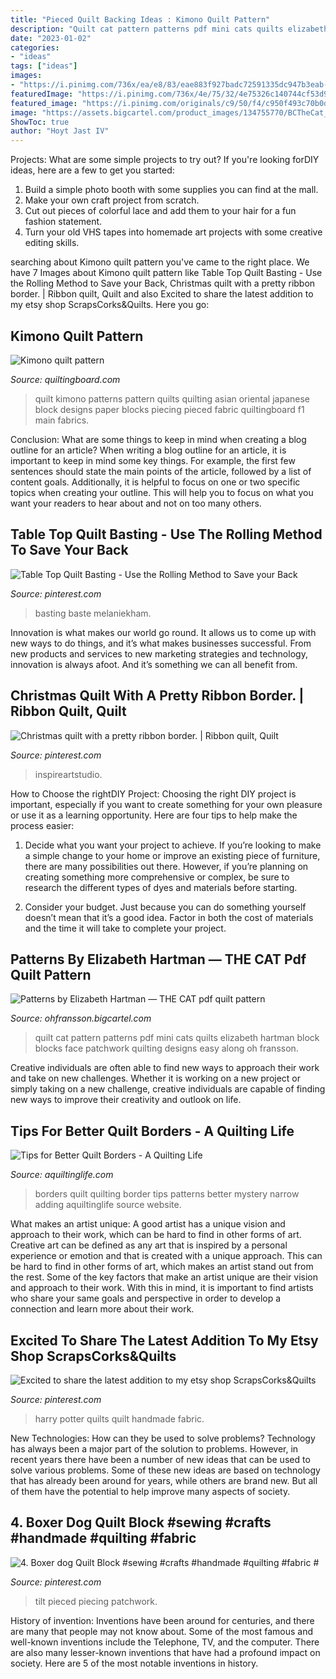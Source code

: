 ```yaml
---
title: "Pieced Quilt Backing Ideas : Kimono Quilt Pattern"
description: "Quilt cat pattern patterns pdf mini cats quilts elizabeth hartman block blocks face patchwork quilting designs easy along oh fransson"
date: "2023-01-02"
categories:
- "ideas"
tags: ["ideas"]
images:
- "https://i.pinimg.com/736x/ea/e8/83/eae883f927badc72591335dc947b3eab--ribbons-material.jpg"
featuredImage: "https://i.pinimg.com/736x/4e/75/32/4e75326c140744cf53d91b853223b0e9.jpg"
featured_image: "https://i.pinimg.com/originals/c9/50/f4/c950f493c70b0d4607678a548b612a4c.jpg"
image: "https://assets.bigcartel.com/product_images/134755770/BCTheCat_copy.jpg?auto=format&amp;fit=max&amp;h=1200&amp;w=1200"
ShowToc: true
author: "Hoyt Jast IV"
---
```



Projects: What are some simple projects to try out?
If you're looking forDIY ideas, here are a few to get you started: 
1. Build a simple photo booth with some supplies you can find at the mall.
2. Make your own craft project from scratch.
3. Cut out pieces of colorful lace and add them to your hair for a fun fashion statement. 
4. Turn your old VHS tapes into homemade art projects with some creative editing skills.

	

		
searching about Kimono quilt pattern you've came to the right place. We have 7 Images about Kimono quilt pattern like Table Top Quilt Basting - Use the Rolling Method to Save your Back, Christmas quilt with a pretty ribbon border. | Ribbon quilt, Quilt and also Excited to share the latest addition to my etsy shop ScrapsCorks&amp;Quilts. Here you go:
		
    
## Kimono Quilt Pattern

<img loading=lazy src="https://www.quiltingboard.com/attachments/main-f1/321180d1332213590-neils-oriental-quilt-front.jpg" onerror="this.onerror=null;this.src='https://tse1.mm.bing.net/th?id=OIP.4Y-2fD7eQMSro8i4r3Ej-AHaFi&amp;pid=15.1';" alt="Kimono quilt pattern">

_Source: quiltingboard.com_

>quilt kimono patterns pattern quilts quilting asian oriental japanese block designs paper blocks piecing pieced fabric quiltingboard f1 main fabrics. 

	

Conclusion: What are some things to keep in mind when creating a blog outline for an article?
When writing a blog outline for an article, it is important to keep in mind some key things. For example, the first few sentences should state the main points of the article, followed by a list of content goals. Additionally, it is helpful to focus on one or two specific topics when creating your outline. This will help you to focus on what you want your readers to hear about and not on too many others.

    
## Table Top Quilt Basting - Use The Rolling Method To Save Your Back

<img loading=lazy src="https://i.pinimg.com/736x/4e/75/32/4e75326c140744cf53d91b853223b0e9.jpg" onerror="this.onerror=null;this.src='https://tse3.mm.bing.net/th?id=OIP.GcMGt8ZSj-tpuBBWvyqdcQHaJ3&amp;pid=15.1';" alt="Table Top Quilt Basting - Use the Rolling Method to Save your Back">

_Source: pinterest.com_

>basting baste melaniekham. 

	

Innovation is what makes our world go round. It allows us to come up with new ways to do things, and it’s what makes businesses successful. From new products and services to new marketing strategies and technology, innovation is always afoot. And it’s something we can all benefit from.

    
## Christmas Quilt With A Pretty Ribbon Border. | Ribbon Quilt, Quilt

<img loading=lazy src="https://i.pinimg.com/736x/ea/e8/83/eae883f927badc72591335dc947b3eab--ribbons-material.jpg" onerror="this.onerror=null;this.src='https://tse2.mm.bing.net/th?id=OIP.w1vzUCW910orGqbE7UvaHQHaJ4&amp;pid=15.1';" alt="Christmas quilt with a pretty ribbon border. | Ribbon quilt, Quilt">

_Source: pinterest.com_

>inspireartstudio. 

	

How to Choose the rightDIY Project:
Choosing the right DIY project is important, especially if you want to create something for your own pleasure or use it as a learning opportunity. Here are four tips to help make the process easier:
1. Decide what you want your project to achieve. If you’re looking to make a simple change to your home or improve an existing piece of furniture, there are many possibilities out there. However, if you’re planning on creating something more comprehensive or complex, be sure to research the different types of dyes and materials before starting.

2. Consider your budget. Just because you can do something yourself doesn’t mean that it’s a good idea. Factor in both the cost of materials and the time it will take to complete your project.

    
## Patterns By Elizabeth Hartman — THE CAT Pdf Quilt Pattern

<img loading=lazy src="https://assets.bigcartel.com/product_images/134755770/BCTheCat_copy.jpg?auto=format&amp;fit=max&amp;h=1200&amp;w=1200" onerror="this.onerror=null;this.src='https://tse3.mm.bing.net/th?id=OIP.Fuaiq-IaP3ZQpp4-eb1D8gHaF7&amp;pid=15.1';" alt="Patterns by Elizabeth Hartman — THE CAT pdf quilt pattern">

_Source: ohfransson.bigcartel.com_

>quilt cat pattern patterns pdf mini cats quilts elizabeth hartman block blocks face patchwork quilting designs easy along oh fransson. 

	

Creative individuals are often able to find new ways to approach their work and take on new challenges. Whether it is working on a new project or simply taking on a new challenge, creative individuals are capable of finding new ways to improve their creativity and outlook on life.

    
## Tips For Better Quilt Borders - A Quilting Life

<img loading=lazy src="http://www.aquiltinglife.com/wp-content/uploads/2017/01/BestTipsforQuiltBorders.jpg" onerror="this.onerror=null;this.src='https://tse2.mm.bing.net/th?id=OIP.urEOZ7zPIYDJ7S5RVZbL_wHaLG&amp;pid=15.1';" alt="Tips for Better Quilt Borders - A Quilting Life">

_Source: aquiltinglife.com_

>borders quilt quilting border tips patterns better mystery narrow adding aquiltinglife source website. 

	

What makes an artist unique: A good artist has a unique vision and approach to their work, which can be hard to find in other forms of art.
Creative art can be defined as any art that is inspired by a personal experience or emotion and that is created with a unique approach. This can be hard to find in other forms of art, which makes an artist stand out from the rest. Some of the key factors that make an artist unique are their vision and approach to their work. With this in mind, it is important to find artists who share your same goals and perspective in order to develop a connection and learn more about their work.

    
## Excited To Share The Latest Addition To My Etsy Shop ScrapsCorks&amp;Quilts

<img loading=lazy src="https://i.pinimg.com/originals/c9/50/f4/c950f493c70b0d4607678a548b612a4c.jpg" onerror="this.onerror=null;this.src='https://tse2.mm.bing.net/th?id=OIP.WQJrX5apYm93HlVH7HBD6QHaLL&amp;pid=15.1';" alt="Excited to share the latest addition to my etsy shop ScrapsCorks&amp;Quilts">

_Source: pinterest.com_

>harry potter quilts quilt handmade fabric. 

	

New Technologies: How can they be used to solve problems?
Technology has always been a major part of the solution to problems. However, in recent years there have been a number of new ideas that can be used to solve various problems. Some of these new ideas are based on technology that has already been around for years, while others are brand new. But all of them have the potential to help improve many aspects of society.

    
## 4. Boxer Dog Quilt Block #sewing #crafts #handmade #quilting #fabric #

<img loading=lazy src="https://i.pinimg.com/736x/9f/4e/ec/9f4eec554c10e26915d75f715b993b12.jpg" onerror="this.onerror=null;this.src='https://tse1.mm.bing.net/th?id=OIP.dLgJZGuQ0oghpTqZP4PaBAHaHM&amp;pid=15.1';" alt="4. Boxer dog Quilt Block #sewing #crafts #handmade #quilting #fabric #">

_Source: pinterest.com_

>tilt pieced piecing patchwork. 

	

History of invention:
Inventions have been around for centuries, and there are many that people may not know about. Some of the most famous and well-known inventions include the Telephone, TV, and the computer. There are also many lesser-known inventions that have had a profound impact on society. Here are 5 of the most notable inventions in history.

